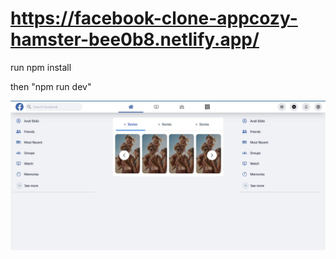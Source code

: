 # https://facebook-clone-appcozy-hamster-bee0b8.netlify.app/

run npm install

then "npm run dev"

![](public\Facebook-clone.jpg)
